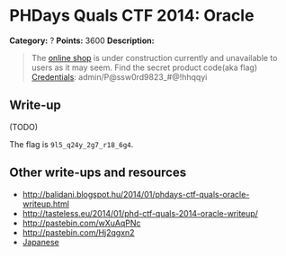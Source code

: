 # PHDays Quals CTF 2014: Oracle

**Category:** ?
**Points:** 3600
**Description:**

> The [online shop](http://195.133.87.173) is under construction currently and unavailable to users as it may seem. Find the secret product code(aka flag)
> [Credentials](http://ctfarchive.phdays.com/phd4quals/oracle%20%283600%29/ctf-task-natali-oracle_OEL_6_x86_11.2.0.3.6_ctf.ova): admin/P@ssw0rd9823\_#@!hhqqyi

## Write-up

(TODO)

The flag is `9l5_q24y_2g7_r18_6g4`.

## Other write-ups and resources

* <http://balidani.blogspot.hu/2014/01/phdays-ctf-quals-oracle-writeup.html>
* <http://tasteless.eu/2014/01/phd-ctf-quals-2014-oracle-writeup/>
* <http://pastebin.com/wXuAqPNc>
* <http://pastebin.com/Hj2qgxn2>
* [Japanese](http://m-shiraishi.hatenadiary.com/entry/2014/01/27/172457)
